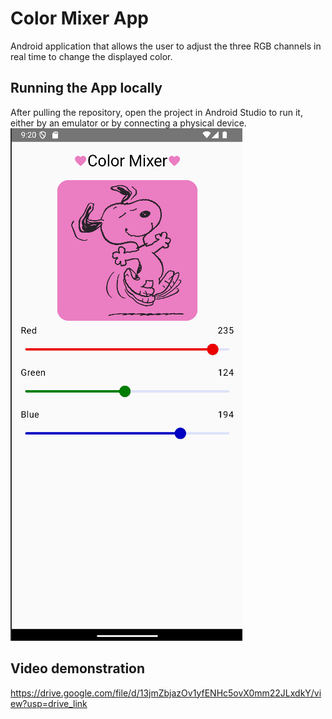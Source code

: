 # Color Mixer App
Android application that allows the user to adjust the three RGB channels in real time to change the displayed color.
## Running the App locally
After pulling the repository, open the project in Android Studio to run it, either by an emulator or by connecting a physical device.  
![Screenshot of the application.](/app/src/main/res/drawable/screenshot.png)
## Video demonstration
https://drive.google.com/file/d/13jmZbjazOv1yfENHc5ovX0mm22JLxdkY/view?usp=drive_link